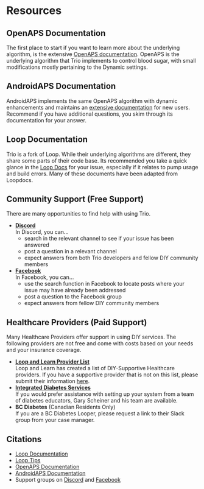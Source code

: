 # Resources

## OpenAPS Documentation
The first place to start if you want to learn more about the underlying algorithm, is the extensive [OpenAPS documentation](https://openaps.readthedocs.io/). OpenAPS is the underlying algorithm that Trio implements to control blood sugar, with small modifications mostly pertaining to the Dynamic settings. 

## AndroidAPS Documentation
AndroidAPS implements the same OpenAPS algorithm with dynamic enhancements and maintains an [extensive documentation](https://androidaps.readthedocs.io/) for new users. Recommend if you have additional questions, you skim through its documentation for your answer.

## Loop Documentation
Trio is a fork of Loop. While their underlying algorithms are different, they share some parts of their code base. Its recommended you take a quick glance in the [Loop Docs](https://loopkit.github.io/loopdocs/) for your issue, especially if it relates to pump usage and build errors. Many of these documents have been adapted from Loopdocs.

## Community Support (Free Support)
There are many opportunities to find help with using Trio.

- [**Discord**](https://discord.gg/FnwFEFUwXE)  
    In Discord, you can...
    - search in the relevant channel to see if your issue has been answered
    - post a question in a relevant channel
    - expect answers from both Trio developers and fellow DIY community members
- [**Facebook**](https://www.facebook.com/groups/diytrio)  
  In Facebook, you can...
    - use the search function in Facebook to locate posts where your issue may have already been addressed
    - post a question to the Facebook group
    - expect answers from fellow DIY community members

## Healthcare Providers (Paid Support)
Many Healthcare Providers offer support in using DIY services. The following providers are not free and come with costs based on your needs and your insurance coverage.

- [**Loop and Learn Provider List**](https://www.loopnlearn.org/hcp-recommendations/)  
  Loop and Learn has created a list of DIY-Supportive Healthcare providers. If you have a supportive provider that is not on this list, please submit their information [here](https://www.loopnlearn.org/hcp-recommendations/#recommend-an-hcp).
- [**Integrated Diabetes Services**](https://integrateddiabetes.com/diy-services-support/)  
  If you would prefer assistance with setting up your system from a team of diabetes educators, Gary Scheiner and his team are available.
- **BC Diabetes** (Canadian Residents Only)  
  If you are a BC Diabetes Looper, please request a link to their Slack group from your case manager.

## Citations
- <a href="https://loopkit.github.io/loopdocs/">Loop Documentation</a>
- <a href="https://loopkit.github.io/looptips/">Loop Tips</a>
- <a href="https://openaps.readthedocs.io/">OpenAPS Documentation</a>
- <a href="https://androidaps.readthedocs.io/">AndroidAPS Documentation</a>
- Support groups on <a href="https://discord.gg/FnwFEFUwXE">Discord</a> and <a href="https://www.facebook.com/groups/1351938092206709">Facebook</a>

